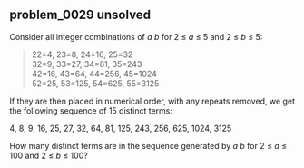 ## problem_0029 unsolved
Consider all integer combinations of _a_ _b_ for 2 ≤ _a_ ≤ 5 and 2 ≤ _b_ ≤ 5:

> 22=4, 23=8, 24=16, 25=32  
>  32=9, 33=27, 34=81, 35=243  
>  42=16, 43=64, 44=256, 45=1024  
>  52=25, 53=125, 54=625, 55=3125  
>

If they are then placed in numerical order, with any repeats removed, we get
the following sequence of 15 distinct terms:

4, 8, 9, 16, 25, 27, 32, 64, 81, 125, 243, 256, 625, 1024, 3125

How many distinct terms are in the sequence generated by _a_ _b_ for 2 ≤ _a_ ≤
100 and 2 ≤ _b_ ≤ 100?

